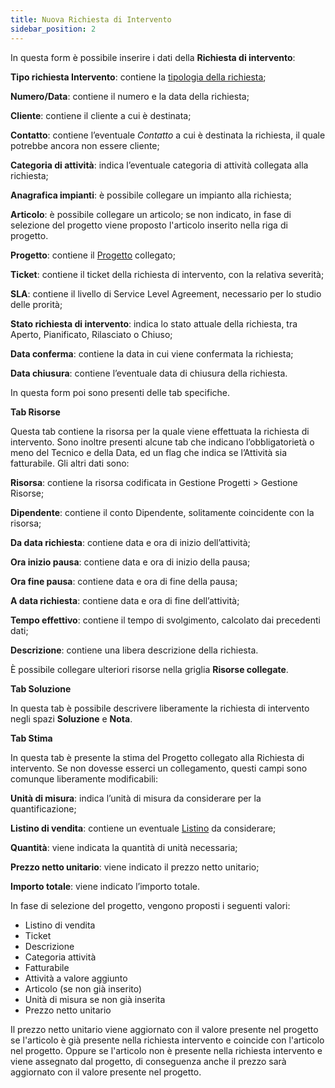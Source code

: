 ```yaml
---
title: Nuova Richiesta di Intervento
sidebar_position: 2
---
```


In questa form è possibile inserire i dati della **Richiesta di intervento**:

**Tipo richiesta Intervento**: contiene la [tipologia della richiesta](/docs/configurations/tables/project-management/request-intervention-type/);

**Numero/Data**: contiene il numero e la data della richiesta;

**Cliente**: contiene il cliente a cui è destinata;

**Contatto**: contiene l’eventuale *Contatto* a cui è destinata la richiesta, il quale potrebbe ancora non essere cliente;

**Categoria di attività**: indica l’eventuale categoria di attività collegata alla richiesta;

**Anagrafica impianti**: è possibile collegare un impianto alla richiesta;

**Articolo**: è possibile collegare un articolo; se non indicato, in fase di selezione del progetto viene proposto l'articolo inserito nella riga di progetto. 

**Progetto**: contiene il [Progetto](/docs/project-management/projects/search-projects-intro/) collegato;

**Ticket**: contiene il ticket della richiesta di intervento, con la relativa severità;

**SLA**: contiene il livello di Service Level Agreement, necessario per lo studio delle prorità;

**Stato richiesta di intervento**: indica lo stato attuale della richiesta, tra Aperto, Pianificato, Rilasciato o Chiuso;

**Data conferma**: contiene la data in cui viene confermata la richiesta;

**Data chiusura**: contiene l’eventuale data di chiusura della richiesta.


In questa form poi sono presenti delle tab specifiche.

**Tab Risorse**

Questa tab contiene la risorsa per la quale viene effettuata la richiesta di intervento. Sono inoltre presenti alcune tab che indicano l’obbligatorietà o meno del Tecnico e della Data, ed un flag che indica se l’Attività sia fatturabile. Gli altri dati sono:

**Risorsa**: contiene la risorsa codificata in Gestione Progetti > Gestione Risorse;

**Dipendente**: contiene il conto Dipendente, solitamente coincidente con la risorsa;

**Da data richiesta**: contiene data e ora di inizio dell’attività;

**Ora inizio pausa**: contiene data e ora di inizio della pausa;

**Ora fine pausa**: contiene data e ora di fine della pausa;

**A data richiesta**: contiene data e ora di fine dell’attività;

**Tempo effettivo**: contiene il tempo di svolgimento, calcolato dai precedenti dati;

**Descrizione**: contiene una libera descrizione della richiesta.

È possibile collegare ulteriori risorse nella griglia **Risorse collegate**.

 
**Tab Soluzione**

In questa tab è possibile descrivere liberamente la richiesta di intervento negli spazi **Soluzione** e **Nota**. 

**Tab Stima**

In questa tab è presente la stima del Progetto collegato alla Richiesta di intervento. Se non dovesse esserci un collegamento, questi campi sono comunque liberamente modificabili:

**Unità di misura**: indica l’unità di misura da considerare per la quantificazione;

**Listino di vendita**: contiene un eventuale [Listino](/docs/sales/sales-price-list/insert-sales-price-list/) da considerare;

**Quantità**: viene indicata la quantità di unità necessaria;

**Prezzo netto unitario**: viene indicato il prezzo netto unitario;

**Importo totale**: viene indicato l’importo totale.

In fase di selezione del progetto, vengono proposti i seguenti valori: 

- Listino di vendita
- Ticket
- Descrizione
- Categoria attività 
- Fatturabile
- Attività a valore aggiunto
- Articolo (se non già inserito)
- Unità di misura se non già inserita
- Prezzo netto unitario

Il prezzo netto unitario viene aggiornato con il valore presente nel progetto se l'articolo è già presente nella richiesta intervento e coincide con l'articolo nel progetto.
Oppure se l'articolo non è presente nella richiesta intervento e viene assegnato dal progetto, di conseguenza anche il prezzo sarà aggiornato con il valore presente nel progetto.

